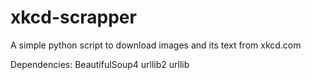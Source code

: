 xkcd-scrapper
=============

A simple python script to download images and its text from xkcd.com

Dependencies:
	BeautifulSoup4
	urllib2
	urllib
